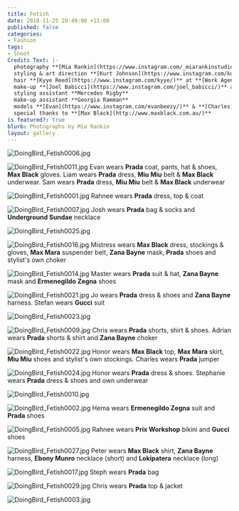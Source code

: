 ```yaml
---
title: Fetish
date: 2018-11-25 20:49:00 +11:00
published: false
categories:
- Fashion
tags:
- Shoot
Credits Text: |-
  photography **[Mia Rankin](https://www.instagram.com/_miarankinstudio/)**
  styling & art direction **[Kurt Johnson](https://www.instagram.com/kurt__johnson/)**
  hair **[Kyye Reed](https://www.instagram.com/kyye/)** at **[Work Agency](https://www.instagram.com/workagency/)** using **[R&Co](https://www.instagram.com/randco/)**
  make-up **[Joel Babicci](https://www.instagram.com/joel_babicci/)** at **[Work Agency](https://www.instagram.com/workagency/)**  using **[Nars](https://www.instagram.com/narsissist/)** and **[Mecca Cosmetica](https://www.instagram.com/meccacosmetica/)**
  styling assistant **Mercedes Rigby**
  make-up assistant **Georgia Ramman**
  models **[Evan](https://www.instagram.com/evanbeezy/)** & **[Charles](https://www.instagram.com/charleslevi/)** at **[Chadwick](https://www.instagram.com/chadwickmodels/)**, **[Liam](https://www.instagram.com/supremetwink/)**, **[Chris H](https://www.instagram.com/chris_hendric/)** & **[Hema](https://www.instagram.com/hemaricchi/)** at **[Debut](https://www.instagram.com/debutmanagement/)**, **[Ange](https://www.instagram.com/aplusyu/)** & **[Honor](https://www.instagram.com/honorsworld/)** at **[Kult](https://www.instagram.com/kultaustralia/)**, **[Josh](https://www.instagram.com/twinknextdoor/)**, **[Sam](https://www.instagram.com/milkmakesmeshit/)**, **[Steph](https://www.instagram.com/madonna.whore.complex/)**, **[Adrian](https://www.instagram.com/__aak47/)**, **[Rahnee](https://www.instagram.com/blisssster/)**, **[Jo](https://www.instagram.com/capt.sauce/)**. **[Stefan](https://www.instagram.com/kosovka_frajerka/)** & **[Peter](https://www.instagram.com/lover_tits/)**
  special thanks to **[Max Black](http://www.maxblack.com.au/)**
is featured?: true
blurb: Photographs by Mia Rankin
layout: gallery
---
```


![DoingBird_Fetish0006.jpg](/uploads/DoingBird_Fetish0006.jpg)

![DoingBird_Fetish0011.jpg](/uploads/DoingBird_Fetish0011.jpg)
Evan wears **Prada** coat, pants, hat & shoes, **Max Black** gloves. Liam wears **Prada** dress, **Miu Miu** belt & **Max Black** underwear. Sam wears **Prada** dress, **Miu Miu** belt & **Max Black** underwear

![DoingBird_Fetish0001.jpg](/uploads/DoingBird_Fetish0001.jpg)
Rahnee wears **Prada** dress, top & coat

![DoingBird_Fetish0007.jpg](/uploads/DoingBird_Fetish0007.jpg)
Josh wears **Prada** bag & socks and **Underground Sundae** necklace

![DoingBird_Fetish0025.jpg](/uploads/DoingBird_Fetish0025.jpg)

![DoingBird_Fetish0016.jpg](/uploads/DoingBird_Fetish0016.jpg)
Mistress wears **Max Black** dress, stockings & gloves, **Max Mara** suspender belt, **Zana Bayne** mask, **Prada** shoes and stylist's own choker

![DoingBird_Fetish0014.jpg](/uploads/DoingBird_Fetish0014.jpg)
Master wears **Prada** suit & hat, **Zana Bayne** mask and **Ermenegildo Zegna** shoes

![DoingBird_Fetish0021.jpg](/uploads/DoingBird_Fetish0021.jpg)
Jo wears **Prada** dress & shoes and **Zana Bayne** harness. Stefan wears **Gucci** suit

![DoingBird_Fetish0023.jpg](/uploads/DoingBird_Fetish0023.jpg)

![DoingBird_Fetish0009.jpg](/uploads/DoingBird_Fetish0009.jpg)
Chris wears **Prada** shorts, shirt & shoes. Adrian wears **Prada** shorts & shirt and **Zana Bayne** choker

![DoingBird_Fetish0022.jpg](/uploads/DoingBird_Fetish0022.jpg)
Honor wears **Max Black** top, **Max Mara** skirt, **Miu Miu** shoes and stylist's own stockings. Charles wears **Prada** jumper

![DoingBird_Fetish0024.jpg](/uploads/DoingBird_Fetish0024.jpg)
Honor wears **Prada** dress & shoes. Stephanie wears **Prada** dress & shoes and own underwear

![DoingBird_Fetish0010.jpg](/uploads/DoingBird_Fetish0010.jpg)

![DoingBird_Fetish0002.jpg](/uploads/DoingBird_Fetish0002.jpg)
Hema wears **Ermenegildo Zegna** suit and **Prada** shoes

![DoingBird_Fetish0005.jpg](/uploads/DoingBird_Fetish0005.jpg)
Rahnee wears **Prix Workshop** bikini and **Gucci** shoes

![DoingBird_Fetish0027.jpg](/uploads/DoingBird_Fetish0027.jpg)
Peter wears **Max Black** shirt, **Zana Bayne** harness, **Ebony Munro** necklace (short) and **Lokipatera** necklace (long)

![DoingBird_Fetish0017.jpg](/uploads/DoingBird_Fetish0017.jpg)
Steph wears **Prada** bag

![DoingBird_Fetish0029.jpg](/uploads/DoingBird_Fetish0029.jpg)
Chris wears **Prada** top & jacket

![DoingBird_Fetish0003.jpg](/uploads/DoingBird_Fetish0003.jpg)




